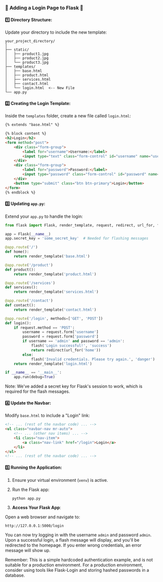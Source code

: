### 🌟 **Adding a Login Page to Flask** 🌟

#### 1️⃣ **Directory Structure**:

Update your directory to include the new template:

```
your_project_directory/
│
├── static/
│   ├── product1.jpg
│   ├── product2.jpg
│   └── product3.jpg
├── templates/
│   ├── base.html
│   ├── product.html
│   ├── services.html
│   ├── contact.html
│   └── login.html  <-- New File
└── app.py
```

#### 2️⃣ **Creating the Login Template**:

Inside the `templates` folder, create a new file called `login.html`:

```html
{% extends "base.html" %}

{% block content %}
<h2>Login</h2>
<form method="post">
    <div class="form-group">
        <label for="username">Username:</label>
        <input type="text" class="form-control" id="username" name="username" required>
    </div>
    <div class="form-group">
        <label for="password">Password:</label>
        <input type="password" class="form-control" id="password" name="password" required>
    </div>
    <button type="submit" class="btn btn-primary">Login</button>
</form>
{% endblock %}
```

#### 3️⃣ **Updating `app.py`**:

Extend your `app.py` to handle the login:

```python
from flask import Flask, render_template, request, redirect, url_for, flash

app = Flask(__name__)
app.secret_key = 'some_secret_key'  # Needed for flashing messages

@app.route('/')
def home():
    return render_template('base.html')

@app.route('/product')
def product():
    return render_template('product.html')

@app.route('/services')
def services():
    return render_template('services.html')

@app.route('/contact')
def contact():
    return render_template('contact.html')

@app.route('/login', methods=['GET', 'POST'])
def login():
    if request.method == 'POST':
        username = request.form['username']
        password = request.form['password']
        if username == 'admin' and password == 'admin':
            flash('Login successful!', 'success')
            return redirect(url_for('home'))
        else:
            flash('Invalid credentials. Please try again.', 'danger')
    return render_template('login.html')

if __name__ == '__main__':
    app.run(debug=True)
```

Note: We've added a secret key for Flask's session to work, which is required for the flash messages.

#### 4️⃣ **Update the Navbar**:

Modify `base.html` to include a "Login" link:

```html
<!-- ... (rest of the navbar code) ... -->
<ul class="navbar-nav mr-auto">
    <!-- ... (other nav items) ... -->
    <li class="nav-item">
        <a class="nav-link" href="/login">Login</a>
    </li>
</ul>
<!-- ... (rest of the navbar code) ... -->
```

#### 5️⃣ **Running the Application**:

1. Ensure your virtual environment (`venv`) is active.
2. Run the Flask app:
    ```bash
    python app.py
    ```

3. **Access Your Flask App**:

Open a web browser and navigate to:

```
http://127.0.0.1:5000/login
```

You can now try logging in with the username `admin` and password `admin`. Upon a successful login, a flash message will display, and you'll be redirected to the homepage. If you enter wrong credentials, an error message will show up.

Remember: This is a simple hardcoded authentication example, and is not suitable for a production environment. For a production environment, consider using tools like Flask-Login and storing hashed passwords in a database.